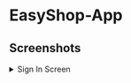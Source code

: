# EasyShop-App

## Screenshots
<details>
<summary>Sign In Screen</summary>
<img src="screenshots/Home Page.jpeg" alt = "Sign In Screen" width ="300"/>
</details>
